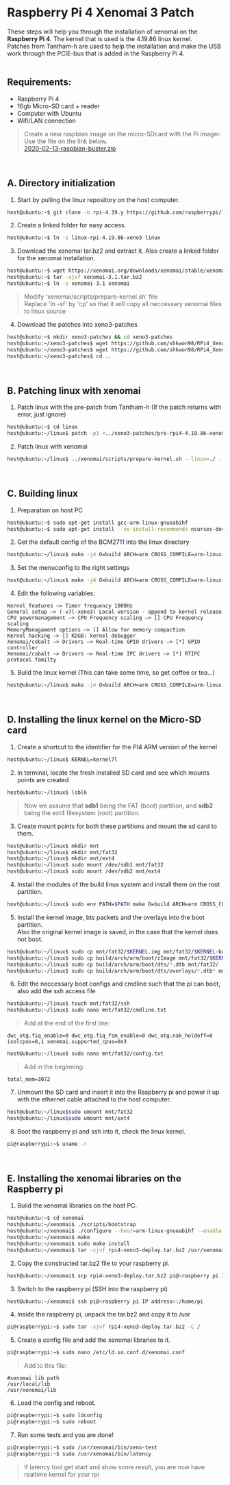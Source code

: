 # Raspberry Pi 4 Xenomai 3 Patch
These steps will help you through the installation of xenomai on the **Raspberry Pi 4**. The kernel that is used is the 4.19.86 linux kernel.<br>
Patches from Tantham-h are used to help the installation and make the USB work through the PCIE-bus that is added in the Raspberry Pi 4.<br>
<br>



## Requirements:
* Raspberry Pi 4
* 16gb Micro-SD card + reader
* Computer with Ubuntu
* Wifi/LAN connection

> Create a new raspbian image on the micro-SDcard with the Pi imager. Use the file on the link below.<br>
> [2020-02-13-raspbian-buster.zip](http://downloads.raspberrypi.org/raspbian/images/raspbian-2020-02-14/2020-02-13-raspbian-buster.zip)<br>
<br>



## A. Directory initialization

1. Start by pulling the linux repository on the host computer.
```bash
host@ubuntu:~$ git clone -b rpi-4.19.y https://github.com/raspberrypi/linux.git linux-rpi-4.19.86-xeno3
```

2. Create a linked folder for easy access.
```bash
host@ubuntu:~$ ln -s linux-rpi-4.19.86-xeno3 linux
```

3. Download the xenomai tar.bz2 and extract it. Also create a linked folder for the xenomai installation.
```bash
host@ubuntu:~$ wget https://xenomai.org/downloads/xenomai/stable/xenomai-3.1.tar.bz2
host@ubuntu:~$ tar -xjvf xenomai-3.1.tar.bz2
host@ubuntu:~$ ln -s xenomai-3.1 xenomai
```
> Modify 'xenomai/scripts/prepare-kernel.sh' file<br>
> Replace 'ln -sf' by 'cp'  so that it will copy all neccessary xenomai files to linux source

4. Download the patches into xeno3-patches
```bash
host@ubuntu:~$ mkdir xeno3-patches && cd xeno3-patches
host@ubuntu:~/xeno3-patches$ wget https://github.com/shkwon98/RPi4_Xeno3/blob/main/ipipe-core-4.19.82-arm-6-mod-4.49.86.patch
host@ubuntu:~/xeno3-patches$ wget https://github.com/shkwon98/RPi4_Xeno3/blob/main/pre-rpi4-4.19.86-xenomai3-simplerobot.patch
host@ubuntu:~/xeno3-patches$ cd ..
```

<br>

## B. Patching linux with xenomai

1. Patch linux with the pre-patch from Tantham-h (If the patch returns with error, just ignore)
```bash
host@ubuntu:~$ cd linux
host@ubuntu:~/linux$ patch -p1 <../xeno3-patches/pre-rpi4-4.19.86-xenomai3-simplerobot.patch
```

2. Patch linux with xenomai
```bash
host@ubuntu:~/linux$ ../xenomai/scripts/prepare-kernel.sh --linux=./ --arch=arm --ipipe=../xeno3-patches/ipipe-core-4.19.82-arm-6-mod-4.49.86.patch
```

<br>

## C. Building linux

1. Preparation on host PC
```bash
host@ubuntu:~$ sudo apt-get install gcc-arm-linux-gnueabihf
host@ubuntu:~$ sudo apt-get install --no-install-recommends ncurses-dev bc
```

2. Get the default config of the BCM2711 into the linux directory
```bash
host@ubuntu:~/linux$ make -j4 O=build ARCH=arm CROSS_COMPILE=arm-linux-gnueabihf- bcm2711_defconfig
```

3. Set the menuconfig to the right settings
```bash
host@ubuntu:~/linux$ make -j4 O=build ARCH=arm CROSS_COMPILE=arm-linux-gnueabihf- menuconfig
```

4. Edit the following variables:
```
Kernel features —> Timer frequency 1000Hz
General setup —> (-v7l-xeno3) Local version - append to kernel release
CPU powermanagement –> CPU Frequency scaling –> [] CPU Frequency scaling
MemoryManagament options —> [] Allow for memory compaction
Kernel hacking —> [] KDGB: kernel debugger
Xenomai/cobalt —> Drivers —> Real-time GPIO drivers —> [*] GPIO controller
Xenomai/cobalt —> Drivers —> Real-time IPC drivers –> [*] RTIPC protocol familty
```

5. Build the linux kernel (This can take some time, so get coffee or tea...)
```bash
host@ubuntu:~/linux$ make -j4 O=build ARCH=arm CROSS_COMPILE=arm-linux-gnueabihf- bzImage modules dtbs
```

<br>

## D. Installing the linux kernel on the Micro-SD card

1. Create a shortcut to the identifier for the PI4 ARM version of the kernel
```bash
host@ubuntu:~/linux$ KERNEL=kernel7l
```

2. In terminal, locate the fresh installed SD card and see which mounts points are created
```bash
host@ubuntu:~/linux$ lsblk
```
> Now we assume that **sdb1** being the FAT (boot) partition, and **sdb2** being the ext4 filesystem (root) partition.

3. Create mount points for both these partitions and mount the sd card to them.
```bash
host@ubuntu:~/linux$ mkdir mnt
host@ubuntu:~/linux$ mkdir mnt/fat32
host@ubuntu:~/linux$ mkdir mnt/ext4
host@ubuntu:~/linux$ sudo mount /dev/sdb1 mnt/fat32
host@ubuntu:~/linux$ sudo mount /dev/sdb2 mnt/ext4
```

4. Install the modules of the build linux system and install them on the root partition.
```bash
host@ubuntu:~/linux$ sudo env PATH=$PATH make O=build ARCH=arm CROSS_COMPILE=arm-linux-gnueabihf- INSTALL_MOD_PATH=mnt/ext4 modules_install
```

5. Install the kernel image, bts packets and the overlays into the boot partition.<br>
Also the original kernel image is saved, in the case that the kernel does not boot.
```bash
host@ubuntu:~/linux$ sudo cp mnt/fat32/$KERNEL.img mnt/fat32/$KERNEL-backup.img
host@ubuntu:~/linux$ sudo cp build/arch/arm/boot/zImage mnt/fat32/$KERNEL.img
host@ubuntu:~/linux$ sudo cp build/arch/arm/boot/dts/*.dtb mnt/fat32/
host@ubuntu:~/linux$ sudo cp build/arch/arm/boot/dts/overlays/*.dtb* mnt/fat32/overlays/
```

6. Edit the neccessary boot configs and cmdline such that the pi can boot, also add the ssh access file
```bash
host@ubuntu:~/linux$ touch mnt/fat32/ssh
host@ubuntu:~/linux$ sudo nano mnt/fat32/cmdline.txt
```
> Add at the end of the first line:
```
dwc_otg.fiq_enable=0 dwc_otg.fiq_fsm_enable=0 dwc_otg.nak_holdoff=0 isolcpus=0,1 xenomai.supported_cpus=0x3
```
```bash
host@ubuntu:~/linux$ sudo nano mnt/fat32/config.txt
```
> Add in the beginning:
```
total_mem=3072
```

7. Unmount the SD card and insert it into the Raspberry pi and power it up with the ethernet cable attached to the host computer.
```bash
host@ubuntu:~/linux$sudo umount mnt/fat32
host@ubuntu:~/linux$sudo umount mnt/ext4
```

8. Boot the raspberry pi and ssh into it, check the linux kernel.
```bash
pi@raspberrypi:~$ uname -r
```

<br>

## E. Installing the xenomai libraries on the Raspberry pi

1. Build the xenomai libraries on the host PC.
```bash
host@ubuntu:~$ cd xenomai
host@ubuntu:~/xenomai$ ./scripts/bootstrap
host@ubuntu:~/xenomai$ ./configure --host=arm-linux-gnueabihf --enable-smp --with-core=cobalt
host@ubuntu:~/xenomai$ make
host@ubuntu:~/xenomai$ sudo make install
host@ubuntu:~/xenomai$ tar -cjvf rpi4-xeno3-deploy.tar.bz2 /usr/xenomai
```

2. Copy the constructed tar.bz2 file to your raspberry pi.
```bash
host@ubuntu:~/xenomai$ scp rpi4-xeno3-deploy.tar.bz2 pi@<raspberry pi IP address>
```

3. Switch to the raspberry pi (SSH into the raspberry pi)
```bash
host@ubuntu:~/xenomai$ ssh pi@<raspberry pi IP address>:/home/pi
```
4. Inside the raspberry pi, unpack the tar.bz2 and copy it to /usr
```bash
pi@raspberrypi:~$ sudo tar -xjvf rpi4-xeno3-deploy.tar.bz2 -C /
```

5. Create a config file and add the xenomai libraries to it.
```bash
pi@raspberrypi:~$ sudo nano /etc/ld.so.conf.d/xenomai.conf
```
> Add to this file:
```
#xenomai lib path
/usr/local/lib
/usr/xenomai/lib
```

6. Load the config and reboot.
```bash
pi@raspberrypi:~$ sudo ldconfig
pi@raspberrypi:~$ sudo reboot
```

7. Run some tests and you are done!
```bash
pi@raspberrypi:~$ sudo /usr/xenomai/bin/xeno-test
pi@raspberrypi:~$ sudo /usr/xenomai/bin/latency
```
> If latency tool get start and show some result, you are now have realtime kernel for your rpi
